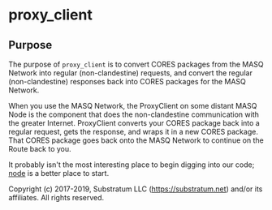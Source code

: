 # proxy_client

## Purpose
The purpose of `proxy_client` is to convert CORES packages from the MASQ Network into regular (non-clandestine) requests,
and convert the regular (non-clandestine) responses back into CORES packages for the MASQ Network.

When you use the MASQ Network, the ProxyClient on some distant MASQ Node is the component that does the
non-clandestine communication with the greater Internet.
ProxyClient converts your CORES package back into a regular request, gets the response, and wraps it in a new
CORES package. That CORES package goes back onto the MASQ Network to continue on the Route back to you.

It probably isn't the most interesting place to begin digging into our code;
[node](https://github.com/MASQ-Project/Node/tree/master/node)
is a better place to start.


Copyright (c) 2017-2019, Substratum LLC (https://substratum.net) and/or its affiliates. All rights reserved.
